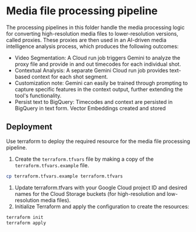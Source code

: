 # Media file processing pipeline
The processing pipelines in this folder handle the media processing logic for converting high-resolution media files to lower-resolution versions, called proxies.
These proxies are then used in an AI-driven media intelligence analysis process, which produces the following outcomes:
* Video Segmentation: A Cloud run job triggers Gemini to analyze the proxy file and provide in and out timecodes for each individual shot. 
* Contextual Analysis: A separate Gemini Cloud run job provides text-based context for each shot segment.
* Customization note: Gemini can easily be trained through prompting to capture specific features in the context output, further extending the tool's functionality.
* Persist text to BigQuery: Timecodes and context are persisted in BigQuery in text form.
Vector Embeddings created and stored

## Deployment
Use terraform to deploy the required resource for the media file processing pipeline.

1. Create the `terraform.tfvars` file by making a copy of the `terraform.tfvars.example` file.
```sh
cp terraform.tfvars.example terraform.tfvars
```
1. Update terraform.tfvars with your Google Cloud project ID and desired names for the Cloud Storage buckets (for high-resolution and low-resolution media files).
1. Initialize Terraform and apply the configuration to create the resources:
```sh
terraform init
terraform apply
```
